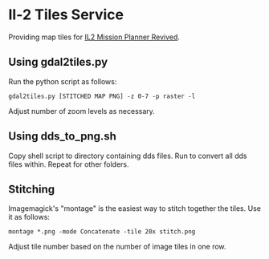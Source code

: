 # Il-2 Tiles Service

Providing map tiles for [IL2 Mission Planner Revived](https://serverror.github.io/IL2-Mission-Planner/).

## Using gdal2tiles.py

Run the python script as follows:

`gdal2tiles.py [STITCHED MAP PNG] -z 0-7 -p raster -l`

Adjust number of zoom levels as necessary.

## Using dds_to_png.sh

Copy shell script to directory containing dds files. Run to convert all dds files within. Repeat for other folders.

## Stitching

Imagemagick's "montage" is the easiest way to stitch together the tiles. Use it as follows:

`montage *.png -mode Concatenate -tile 20x stitch.png`

Adjust tile number based on the number of image tiles in one row.

